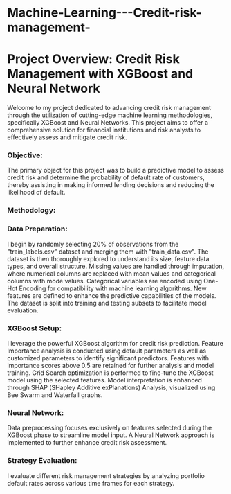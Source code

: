 
# Machine-Learning---Credit-risk-management-

# Project Overview: Credit Risk Management with XGBoost and Neural Network

Welcome to my project dedicated to advancing credit risk management through the utilization of cutting-edge machine learning methodologies, specifically XGBoost and Neural Networks. This project aims to offer a comprehensive solution for financial institutions and risk analysts to effectively assess and mitigate credit risk.

### Objective:
The primary object for this project was to build a predictive model to assess credit risk and determine the probability of default rate of customers, thereby assisting in making informed lending decisions and reducing the likelihood of default.

### Methodology:

### Data Preparation:
I begin by randomly selecting 20% of observations from the "train_labels.csv" dataset and merging them with "train_data.csv".
The dataset is then thoroughly explored to understand its size, feature data types, and overall structure.
Missing values are handled through imputation, where numerical columns are replaced with mean values and categorical columns with mode values.
Categorical variables are encoded using One-Hot Encoding for compatibility with machine learning algorithms.
New features are defined to enhance the predictive capabilities of the models.
The dataset is split into training and testing subsets to facilitate model evaluation.

### XGBoost Setup:
I leverage the powerful XGBoost algorithm for credit risk prediction.
Feature Importance analysis is conducted using default parameters as well as customized parameters to identify significant predictors.
Features with importance scores above 0.5 are retained for further analysis and model training.
Grid Search optimization is performed to fine-tune the XGBoost model using the selected features.
Model interpretation is enhanced through SHAP (SHapley Additive exPlanations) Analysis, visualized using Bee Swarm and Waterfall graphs.

### Neural Network:
Data preprocessing focuses exclusively on features selected during the XGBoost phase to streamline model input.
A Neural Network approach is implemented to further enhance credit risk assessment.

### Strategy Evaluation:
I evaluate different risk management strategies by analyzing portfolio default rates across various time frames for each strategy.
